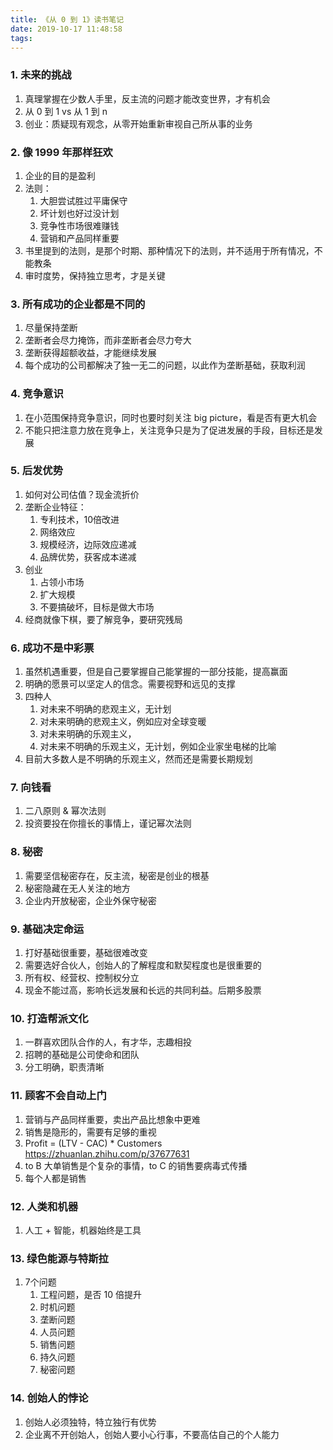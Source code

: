 ```yaml
---
title: 《从 0 到 1》读书笔记
date: 2019-10-17 11:48:58
tags:
---
```


### 1. 未来的挑战

1. 真理掌握在少数人手里，反主流的问题才能改变世界，才有机会
2. 从 0 到 1 vs 从 1 到 n
3. 创业：质疑现有观念，从零开始重新审视自己所从事的业务

### 2. 像 1999 年那样狂欢

1. 企业的目的是盈利
2. 法则：
   1. 大胆尝试胜过平庸保守
   2. 坏计划也好过没计划
   3. 竞争性市场很难赚钱
   4. 营销和产品同样重要
3. 书里提到的法则，是那个时期、那种情况下的法则，并不适用于所有情况，不能教条
4. 审时度势，保持独立思考，才是关键

### 3. 所有成功的企业都是不同的

1. 尽量保持垄断
2. 垄断者会尽力掩饰，而非垄断者会尽力夸大
3. 垄断获得超额收益，才能继续发展
4. 每个成功的公司都解决了独一无二的问题，以此作为垄断基础，获取利润

### 4. 竞争意识

1. 在小范围保持竞争意识，同时也要时刻关注 big picture，看是否有更大机会
2. 不能只把注意力放在竞争上，关注竞争只是为了促进发展的手段，目标还是发展

### 5. 后发优势

1. 如何对公司估值？现金流折价
2. 垄断企业特征：
   1. 专利技术，10倍改进
   2. 网络效应
   3. 规模经济，边际效应递减
   3. 品牌优势，获客成本递减
3. 创业
   1. 占领小市场
   2. 扩大规模
   3. 不要搞破坏，目标是做大市场
4. 经商就像下棋，要了解竞争，要研究残局

### 6. 成功不是中彩票

1. 虽然机遇重要，但是自己要掌握自己能掌握的一部分技能，提高赢面
2. 明确的愿景可以坚定人的信念。需要视野和远见的支撑
3. 四种人
   1. 对未来不明确的悲观主义，无计划
   2. 对未来明确的悲观主义，例如应对全球变暖
   3. 对未来明确的乐观主义， 
   4. 对未来不明确的乐观主义，无计划，例如企业家坐电梯的比喻
4. 目前大多数人是不明确的乐观主义，然而还是需要长期规划

### 7. 向钱看

1. 二八原则 & 幂次法则
2. 投资要投在你擅长的事情上，谨记幂次法则

### 8. 秘密
1. 需要坚信秘密存在，反主流，秘密是创业的根基
2. 秘密隐藏在无人关注的地方
3. 企业内开放秘密，企业外保守秘密

### 9. 基础决定命运

1. 打好基础很重要，基础很难改变
2. 需要选好合伙人，创始人的了解程度和默契程度也是很重要的
3. 所有权、经营权、控制权分立
4. 现金不能过高，影响长远发展和长远的共同利益。后期多股票

### 10. 打造帮派文化

1. 一群喜欢团队合作的人，有才华，志趣相投
2. 招聘的基础是公司使命和团队
3. 分工明确，职责清晰

### 11. 顾客不会自动上门

1. 营销与产品同样重要，卖出产品比想象中更难
2. 销售是隐形的，需要有足够的重视
3. Profit = (LTV - CAC) * Customers <https://zhuanlan.zhihu.com/p/37677631>
4. to B 大单销售是个复杂的事情，to C 的销售要病毒式传播
5. 每个人都是销售

### 12. 人类和机器

1. 人工 + 智能，机器始终是工具

### 13. 绿色能源与特斯拉

1. 7个问题
   1. 工程问题，是否 10 倍提升
   2. 时机问题
   3. 垄断问题
   4. 人员问题
   5. 销售问题
   6. 持久问题
   7. 秘密问题

### 14. 创始人的悖论

1. 创始人必须独特，特立独行有优势
2. 企业离不开创始人，创始人要小心行事，不要高估自己的个人能力